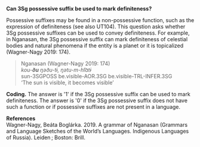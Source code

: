 **Can 3Sg possessive suffix be used to mark definiteness?** 

Possessive suffixes may be found in a non-possessive function, such as the expression of definiteness (see also UT104). This question asks whether 3Sg possessive suffixes can be used to convey definiteness. For example, in Nganasan, the 3Sg possessive suffix can mark definiteness of celestial bodies and natural phenomena if the entity is a planet or it is topicalized (Wagner-Nagy 2019: 174). 

>Nganasan (Wagner-Nagy 2019: 174)<br/>
>*kou-**ðu** ŋǝðu-tɨ, ŋǝtu-m-hi͡atɨ*<br/>
>sun-3SGPOSS be.visible-AOR.3SG be.visible-TRL-INFER.3SG<br/>
>‘The sun is visible, it becomes visible’<br/>

**Coding.** The answer is '1' if the 3Sg possessive suffix can be used to mark definiteness. The answer is '0' if the 3Sg possessive suffix does not have such a function or if possessive suffixes are not present in a language.

**References**<br/>
Wagner-Nagy, Beáta Boglárka. 2019. A grammar of Nganasan (Grammars and Language Sketches of the World’s Languages. Indigenous Languages of Russia). Leiden ; Boston: Brill.
